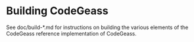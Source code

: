 Building CodeGeass
================

See doc/build-*.md for instructions on building the various
elements of the CodeGeass reference implementation of CodeGeass.
